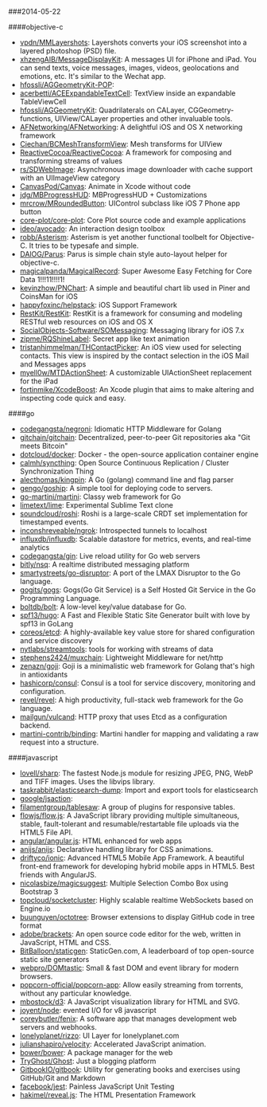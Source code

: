 ###2014-05-22

####objective-c
* [vpdn/MMLayershots](https://github.com/vpdn/MMLayershots): Layershots converts your iOS screenshot into a layered photoshop (PSD) file.
* [xhzengAIB/MessageDisplayKit](https://github.com/xhzengAIB/MessageDisplayKit): A messages UI for iPhone and iPad. You can send texts, voice messages, images, videos, geolocations and emotions, etc. It's similar to the Wechat app.  
* [hfossli/AGGeometryKit-POP](https://github.com/hfossli/AGGeometryKit-POP): 
* [acerbetti/ACEExpandableTextCell](https://github.com/acerbetti/ACEExpandableTextCell): TextView inside an expandable TableViewCell
* [hfossli/AGGeometryKit](https://github.com/hfossli/AGGeometryKit): Quadrilaterals on CALayer, CGGeometry-functions, UIView/CALayer properties and other invaluable tools.
* [AFNetworking/AFNetworking](https://github.com/AFNetworking/AFNetworking): A delightful iOS and OS X networking framework
* [Ciechan/BCMeshTransformView](https://github.com/Ciechan/BCMeshTransformView): Mesh transforms for UIView
* [ReactiveCocoa/ReactiveCocoa](https://github.com/ReactiveCocoa/ReactiveCocoa): A framework for composing and transforming streams of values
* [rs/SDWebImage](https://github.com/rs/SDWebImage): Asynchronous image downloader with cache support with an UIImageView category
* [CanvasPod/Canvas](https://github.com/CanvasPod/Canvas): Animate in Xcode without code
* [jdg/MBProgressHUD](https://github.com/jdg/MBProgressHUD): MBProgressHUD + Customizations
* [mrcrow/MRoundedButton](https://github.com/mrcrow/MRoundedButton): UIControl subclass like iOS 7 Phone app button
* [core-plot/core-plot](https://github.com/core-plot/core-plot): Core Plot source code and example applications
* [ideo/avocado](https://github.com/ideo/avocado): An interaction design toolbox
* [robb/Asterism](https://github.com/robb/Asterism): Asterism is yet another functional toolbelt for Objective-C. It tries to be typesafe and simple.
* [DAlOG/Parus](https://github.com/DAlOG/Parus): Parus is simple chain style auto-layout helper for objective-c.
* [magicalpanda/MagicalRecord](https://github.com/magicalpanda/MagicalRecord): Super Awesome Easy Fetching for Core Data 1!!!11!!!!1!
* [kevinzhow/PNChart](https://github.com/kevinzhow/PNChart): A simple and beautiful chart lib used in Piner and CoinsMan for iOS
* [happyfoxinc/helpstack](https://github.com/happyfoxinc/helpstack): iOS Support Framework
* [RestKit/RestKit](https://github.com/RestKit/RestKit): RestKit is a framework for consuming and modeling RESTful web resources on iOS and OS X
* [SocialObjects-Software/SOMessaging](https://github.com/SocialObjects-Software/SOMessaging): Messaging library for iOS 7.x
* [zipme/RQShineLabel](https://github.com/zipme/RQShineLabel): Secret app like text animation
* [tristanhimmelman/THContactPicker](https://github.com/tristanhimmelman/THContactPicker): An iOS view used for selecting contacts. This view is inspired by the contact selection in the iOS Mail and Messages apps
* [myell0w/MTDActionSheet](https://github.com/myell0w/MTDActionSheet): A customizable UIActionSheet replacement for the iPad
* [fortinmike/XcodeBoost](https://github.com/fortinmike/XcodeBoost): An Xcode plugin that aims to make altering and inspecting code quick and easy.

####go
* [codegangsta/negroni](https://github.com/codegangsta/negroni): Idiomatic HTTP Middleware for Golang
* [gitchain/gitchain](https://github.com/gitchain/gitchain): Decentralized, peer-to-peer Git repositories aka "Git meets Bitcoin"
* [dotcloud/docker](https://github.com/dotcloud/docker): Docker - the open-source application container engine
* [calmh/syncthing](https://github.com/calmh/syncthing): Open Source Continuous Replication / Cluster Synchronization Thing
* [alecthomas/kingpin](https://github.com/alecthomas/kingpin): A Go (golang) command line and flag parser
* [gengo/goship](https://github.com/gengo/goship): A simple tool for deploying code to servers.
* [go-martini/martini](https://github.com/go-martini/martini): Classy web framework for Go
* [limetext/lime](https://github.com/limetext/lime): Experimental Sublime Text clone
* [soundcloud/roshi](https://github.com/soundcloud/roshi): Roshi is a large-scale CRDT set implementation for timestamped events.
* [inconshreveable/ngrok](https://github.com/inconshreveable/ngrok): Introspected tunnels to localhost
* [influxdb/influxdb](https://github.com/influxdb/influxdb): Scalable datastore for metrics, events, and real-time analytics
* [codegangsta/gin](https://github.com/codegangsta/gin): Live reload utility for Go web servers
* [bitly/nsq](https://github.com/bitly/nsq): A realtime distributed messaging platform
* [smartystreets/go-disruptor](https://github.com/smartystreets/go-disruptor): A port of the LMAX Disruptor to the Go language.
* [gogits/gogs](https://github.com/gogits/gogs): Gogs(Go Git Service) is a Self Hosted Git Service in the Go Programming Language.
* [boltdb/bolt](https://github.com/boltdb/bolt): A low-level key/value database for Go.
* [spf13/hugo](https://github.com/spf13/hugo): A Fast and Flexible Static Site Generator built with love by spf13 in GoLang
* [coreos/etcd](https://github.com/coreos/etcd): A highly-available key value store for shared configuration and service discovery
* [nytlabs/streamtools](https://github.com/nytlabs/streamtools): tools for working with streams of data
* [stephens2424/muxchain](https://github.com/stephens2424/muxchain): Lightweight Middleware for net/http
* [zenazn/goji](https://github.com/zenazn/goji): Goji is a minimalistic web framework for Golang that's high in antioxidants
* [hashicorp/consul](https://github.com/hashicorp/consul): Consul is a tool for service discovery, monitoring and configuration.
* [revel/revel](https://github.com/revel/revel): A high productivity, full-stack web framework for the Go language.
* [mailgun/vulcand](https://github.com/mailgun/vulcand): HTTP proxy that uses Etcd as a configuration backend.
* [martini-contrib/binding](https://github.com/martini-contrib/binding): Martini handler for mapping and validating a raw request into a structure.

####javascript
* [lovell/sharp](https://github.com/lovell/sharp): The fastest Node.js module for resizing JPEG, PNG, WebP and TIFF images. Uses the libvips library.
* [taskrabbit/elasticsearch-dump](https://github.com/taskrabbit/elasticsearch-dump): Import and export tools for elasticsearch
* [google/jsaction](https://github.com/google/jsaction): 
* [filamentgroup/tablesaw](https://github.com/filamentgroup/tablesaw): A group of plugins for responsive tables.
* [flowjs/flow.js](https://github.com/flowjs/flow.js): A JavaScript library providing multiple simultaneous, stable, fault-tolerant and resumable/restartable file uploads via the HTML5 File API.
* [angular/angular.js](https://github.com/angular/angular.js): HTML enhanced for web apps
* [anijs/anijs](https://github.com/anijs/anijs): Declarative handling library for CSS animations.
* [driftyco/ionic](https://github.com/driftyco/ionic): Advanced HTML5 Mobile App Framework. A beautiful front-end framework for developing hybrid mobile apps in HTML5. Best friends with AngularJS.
* [nicolasbize/magicsuggest](https://github.com/nicolasbize/magicsuggest): Multiple Selection Combo Box using Bootstrap 3
* [topcloud/socketcluster](https://github.com/topcloud/socketcluster): Highly scalable realtime WebSockets based on Engine.io
* [buunguyen/octotree](https://github.com/buunguyen/octotree): Browser extensions to display GitHub code in tree format
* [adobe/brackets](https://github.com/adobe/brackets): An open source code editor for the web, written in JavaScript, HTML and CSS.
* [BitBalloon/staticgen](https://github.com/BitBalloon/staticgen): StaticGen.com, A leaderboard of top open-source static site generators
* [webpro/DOMtastic](https://github.com/webpro/DOMtastic): Small & fast DOM and event library for modern browsers.
* [popcorn-official/popcorn-app](https://github.com/popcorn-official/popcorn-app): Allow easily streaming from torrents, without any particular knowledge.
* [mbostock/d3](https://github.com/mbostock/d3): A JavaScript visualization library for HTML and SVG.
* [joyent/node](https://github.com/joyent/node): evented I/O for v8 javascript
* [coreybutler/fenix](https://github.com/coreybutler/fenix): A software app that manages development web servers and webhooks.
* [lonelyplanet/rizzo](https://github.com/lonelyplanet/rizzo): UI Layer for lonelyplanet.com
* [julianshapiro/velocity](https://github.com/julianshapiro/velocity): Accelerated JavaScript animation.
* [bower/bower](https://github.com/bower/bower): A package manager for the web
* [TryGhost/Ghost](https://github.com/TryGhost/Ghost): Just a blogging platform
* [GitbookIO/gitbook](https://github.com/GitbookIO/gitbook): Utility for generating books and exercises using GitHub/Git and Markdown
* [facebook/jest](https://github.com/facebook/jest): Painless JavaScript Unit Testing
* [hakimel/reveal.js](https://github.com/hakimel/reveal.js): The HTML Presentation Framework
